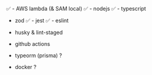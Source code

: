 ✅ - AWS lambda (& SAM local)
✅ - nodejs
✅ - typescript
- zod
✅ - jest
✅ - eslint
- husky & lint-staged
- github actions

- typeorm (prisma) ?
- docker ?
